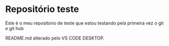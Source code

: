 # Repositório teste
 Este é o meu repositorio de teste que estou testando pela primeira vez o git e git hub

README.md alterado pelo VS CODE DESKTOP.